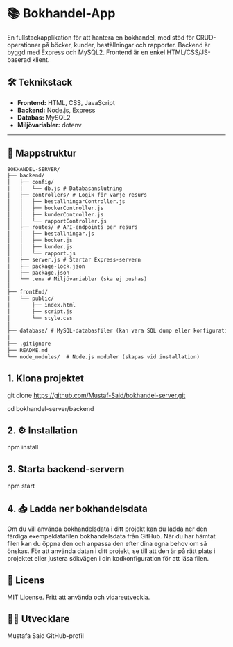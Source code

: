 
# 📚 Bokhandel-App

En fullstackapplikation för att hantera en bokhandel, med stöd för CRUD-operationer på böcker, kunder, beställningar och rapporter. Backend är byggd med Express och MySQL2. Frontend är en enkel HTML/CSS/JS-baserad klient.

## 🛠️ Teknikstack

- **Frontend:** HTML, CSS, JavaScript
- **Backend:** Node.js, Express
- **Databas:** MySQL2
- **Miljövariabler:** dotenv

---

## 📁 Mappstruktur
```markdown
BOKHANDEL-SERVER/
├── backend/
│   ├── config/
│   │   └── db.js # Databasanslutning
│   ├── controllers/ # Logik för varje resurs
│   │   ├── bestallningarController.js
│   │   ├── bockerController.js
│   │   ├── kunderController.js
│   │   └── rapportController.js
│   ├── routes/ # API-endpoints per resurs
│   │   ├── bestallningar.js
│   │   ├── bocker.js
│   │   ├── kunder.js
│   │   └── rapport.js
│   ├── server.js # Startar Express-servern
│   ├── package-lock.json
│   ├── package.json
│   └── .env # Miljövariabler (ska ej pushas)
│
├── frontEnd/
│   └── public/
│       ├── index.html
│       ├── script.js
│       └── style.css
│
├── database/ # MySQL-databasfiler (kan vara SQL dump eller konfigurationsfiler)
│
├── .gitignore
├── README.md
└── node_modules/  # Node.js moduler (skapas vid installation)

```

## 1. Klona projektet


git clone https://github.com/Mustaf-Said/bokhandel-server.git

cd bokhandel-server/backend

## 2. ⚙️ Installation

npm install

## 3. Starta backend-servern

npm start

## 4. 📥 Ladda ner bokhandelsdata

Om du vill använda bokhandelsdata i ditt projekt kan du ladda ner den färdiga exempeldatafilen bokhandelsdata från GitHub.
När du har hämtat filen kan du öppna den och anpassa den efter dina egna behov om så önskas.
För att använda datan i ditt projekt, se till att den är på rätt plats i projektet eller justera sökvägen i din kodkonfiguration för att läsa filen.

## 📄 Licens
MIT License. Fritt att använda och vidareutveckla.

## 👨‍💻 Utvecklare
Mustafa Said
GitHub-profil